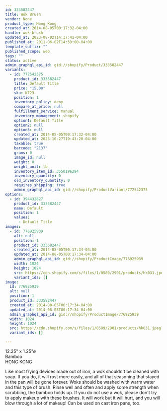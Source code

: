 ```yaml
---
id: 333582447
title: Wok Brush
vendor: None
product_type: Hong Kong
created_at: 2014-08-05T00:17:32-04:00
handle: wok-brush
updated_at: 2023-08-02T14:37:41-04:00
published_at: 2011-06-02T14:59:00-04:00
template_suffix: ""
published_scope: web
tags: ""
status: active
admin_graphql_api_id: gid://shopify/Product/333582447
variants:
  - id: 772542375
    product_id: 333582447
    title: Default Title
    price: "15.00"
    sku: K723
    position: 1
    inventory_policy: deny
    compare_at_price: null
    fulfillment_service: manual
    inventory_management: shopify
    option1: Default Title
    option2: null
    option3: null
    created_at: 2014-08-05T00:17:32-04:00
    updated_at: 2023-10-27T19:43:20-04:00
    taxable: true
    barcode: "2137"
    grams: 0
    image_id: null
    weight: 0
    weight_unit: lb
    inventory_item_id: 3550196294
    inventory_quantity: 0
    old_inventory_quantity: 0
    requires_shipping: true
    admin_graphql_api_id: gid://shopify/ProductVariant/772542375
options:
  - id: 394432827
    product_id: 333582447
    name: Default
    position: 1
    values:
      - Default Title
images:
  - id: 776925939
    alt: null
    position: 1
    product_id: 333582447
    created_at: 2014-08-05T00:17:34-04:00
    updated_at: 2014-08-05T00:17:34-04:00
    admin_graphql_api_id: gid://shopify/ProductImage/776925939
    width: 1024
    height: 1024
    src: https://cdn.shopify.com/s/files/1/0589/2901/products/hk031.jpeg?v=1407212254
    variant_ids: []
image:
  id: 776925939
  alt: null
  position: 1
  product_id: 333582447
  created_at: 2014-08-05T00:17:34-04:00
  updated_at: 2014-08-05T00:17:34-04:00
  admin_graphql_api_id: gid://shopify/ProductImage/776925939
  width: 1024
  height: 1024
  src: https://cdn.shopify.com/s/files/1/0589/2901/products/hk031.jpeg?v=1407212254
  variant_ids: []

---
```


12.25" x 1.25"ø  
Bamboo  
HONG KONG

Like most frying devices made out of iron, a wok shouldn't be cleaned with soap. If you do, it will rust more easily, and all of that seasoning that stayed in the pan will be gone forever. Woks should be washed with warm water and this type of brush. Rinse well and often and apply some strength when scrubbing, the bamboo holds up. If you do not use a wok, please don't try to apply makeup with these brushes. It will work but it will hurt, and you will blow through a lot of makeup! Can be used on cast iron pans, too.